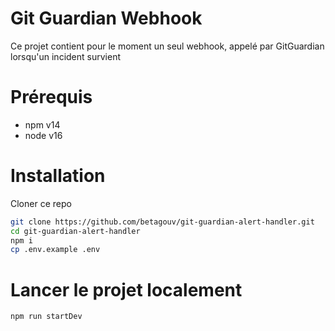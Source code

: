 # Git Guardian Webhook

Ce projet contient pour le moment un seul webhook, appelé par GitGuardian lorsqu'un incident survient

# Prérequis

-   npm v14
-   node v16

# Installation

Cloner ce repo

```bash
git clone https://github.com/betagouv/git-guardian-alert-handler.git
cd git-guardian-alert-handler
npm i
cp .env.example .env
```

# Lancer le projet localement

```bash
npm run startDev
```
